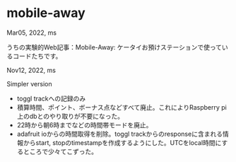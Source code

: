 # mobile-away

Mar05, 2022, ms

うちの実験的Web記事：Mobile-Away: ケータイお預けステーションで使っているコードたちです。



Nov12, 2022, ms

Simpler version

- toggl trackへの記録のみ
- 積算時間、ポイント、ボーナス点などすべて廃止。これによりRaspberry pi上のdbとのやり取りが不要になった。
- 22時から朝6時までなどの時間帯モードを廃止。
- adafruit ioからの時間取得を削除。toggl trackからのresponseに含まれる情報からstart, stopのtimestampを作成するようにした。UTCをlocal時間にするところで少々てこずった。
